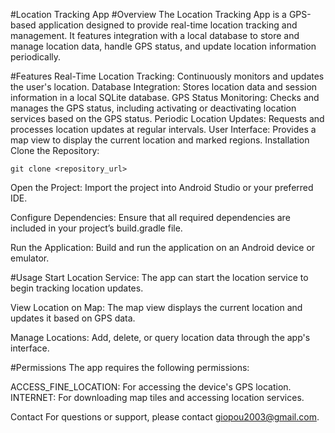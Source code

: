 #Location Tracking App
#Overview
The Location Tracking App is a GPS-based application designed to provide real-time location tracking and management. It features integration with a local database to store and manage location data, handle GPS status, and update location information periodically.

#Features
Real-Time Location Tracking: Continuously monitors and updates the user's location.
Database Integration: Stores location data and session information in a local SQLite database.
GPS Status Monitoring: Checks and manages the GPS status, including activating or deactivating location services based on the GPS status.
Periodic Location Updates: Requests and processes location updates at regular intervals.
User Interface: Provides a map view to display the current location and marked regions.
Installation
Clone the Repository:

    git clone <repository_url>
Open the Project: Import the project into Android Studio or your preferred IDE.

Configure Dependencies: Ensure that all required dependencies are included in your project’s build.gradle file.

Run the Application: Build and run the application on an Android device or emulator.

#Usage
Start Location Service: The app can start the location service to begin tracking location updates.

View Location on Map: The map view displays the current location and updates it based on GPS data.

Manage Locations: Add, delete, or query location data through the app's interface.

#Permissions
The app requires the following permissions:

ACCESS_FINE_LOCATION: For accessing the device's GPS location.
INTERNET: For downloading map tiles and accessing location services.


Contact
For questions or support, please contact giopou2003@gmail.com.
